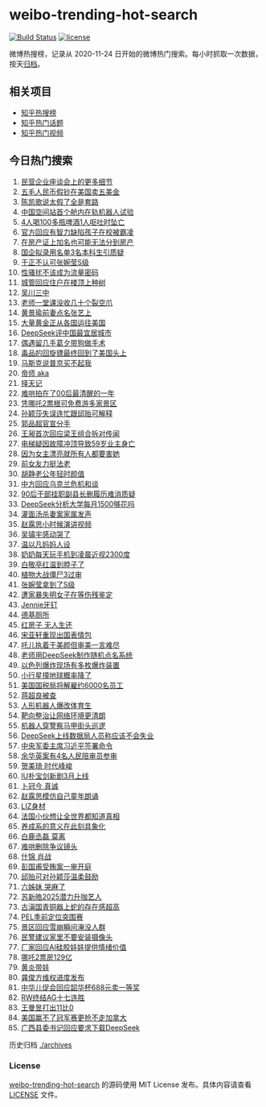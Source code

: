 # weibo-trending-hot-search

[![Build Status](https://github.com/justjavac/weibo-trending-hot-search/workflows/ci/badge.svg?branch=master)](https://github.com/justjavac/weibo-trending-hot-search/actions)
[![license](https://img.shields.io/github/license/justjavac/weibo-trending-hot-search)](https://github.com/justjavac/weibo-trending-hot-search/blob/master/LICENSE)

微博热搜榜，记录从 2020-11-24 日开始的微博热门搜索。每小时抓取一次数据，按天[归档](./archives)。

## 相关项目

- [知乎热搜榜](https://github.com/justjavac/zhihu-trending-top-search)
- [知乎热门话题](https://github.com/justjavac/zhihu-trending-hot-questions)
- [知乎热门视频](https://github.com/justjavac/zhihu-trending-hot-video)

## 今日热门搜索

<!-- BEGIN -->
<!-- 最后更新时间 Sat Feb 22 2025 07:13:35 GMT+0800 (China Standard Time) -->

1. [民营企业座谈会上的更多细节](https://s.weibo.com//weibo?q=%23%E6%B0%91%E8%90%A5%E4%BC%81%E4%B8%9A%E5%BA%A7%E8%B0%88%E4%BC%9A%E4%B8%8A%E7%9A%84%E6%9B%B4%E5%A4%9A%E7%BB%86%E8%8A%82%23&Refer=new_time)
1. [五毛人民币假钞在美国卖五美金](https://s.weibo.com//weibo?q=%23%E4%BA%94%E6%AF%9B%E4%BA%BA%E6%B0%91%E5%B8%81%E5%81%87%E9%92%9E%E5%9C%A8%E7%BE%8E%E5%9B%BD%E5%8D%96%E4%BA%94%E7%BE%8E%E9%87%91%23&t=31&band_rank=1&Refer=top)
1. [陈凯歌说太假了全是套路](https://s.weibo.com//weibo?q=%E9%99%88%E5%87%AF%E6%AD%8C%E8%AF%B4%E5%A4%AA%E5%81%87%E4%BA%86%E5%85%A8%E6%98%AF%E5%A5%97%E8%B7%AF&t=31&band_rank=28&Refer=top)
1. [中国空间站首个舱内在轨机器人试验](https://s.weibo.com//weibo?q=%23%E4%B8%AD%E5%9B%BD%E7%A9%BA%E9%97%B4%E7%AB%99%E9%A6%96%E4%B8%AA%E8%88%B1%E5%86%85%E5%9C%A8%E8%BD%A8%E6%9C%BA%E5%99%A8%E4%BA%BA%E8%AF%95%E9%AA%8C%23&t=31&band_rank=3&Refer=top)
1. [4人喝100多瓶啤酒1人呕吐时坠亡](https://s.weibo.com//weibo?q=%234%E4%BA%BA%E5%96%9D100%E5%A4%9A%E7%93%B6%E5%95%A4%E9%85%921%E4%BA%BA%E5%91%95%E5%90%90%E6%97%B6%E5%9D%A0%E4%BA%A1%23&t=31&band_rank=4&Refer=top)
1. [官方回应有智力缺陷孩子在校被霸凌](https://s.weibo.com//weibo?q=%23%E5%AE%98%E6%96%B9%E5%9B%9E%E5%BA%94%E6%9C%89%E6%99%BA%E5%8A%9B%E7%BC%BA%E9%99%B7%E5%AD%A9%E5%AD%90%E5%9C%A8%E6%A0%A1%E8%A2%AB%E9%9C%B8%E5%87%8C%23&t=31&band_rank=9&Refer=top)
1. [在房产证上加名也可能无法分到房产](https://s.weibo.com//weibo?q=%23%E5%9C%A8%E6%88%BF%E4%BA%A7%E8%AF%81%E4%B8%8A%E5%8A%A0%E5%90%8D%E4%B9%9F%E5%8F%AF%E8%83%BD%E6%97%A0%E6%B3%95%E5%88%86%E5%88%B0%E6%88%BF%E4%BA%A7%23&t=31&band_rank=9&Refer=top)
1. [国企拟录用名单3名本科生引质疑](https://s.weibo.com//weibo?q=%23%E5%9B%BD%E4%BC%81%E6%8B%9F%E5%BD%95%E7%94%A8%E5%90%8D%E5%8D%953%E5%90%8D%E6%9C%AC%E7%A7%91%E7%94%9F%E5%BC%95%E8%B4%A8%E7%96%91%23&t=31&band_rank=6&Refer=top)
1. [于正不认可张婉莹S级](https://s.weibo.com//weibo?q=%23%E4%BA%8E%E6%AD%A3%E4%B8%8D%E8%AE%A4%E5%8F%AF%E5%BC%A0%E5%A9%89%E8%8E%B9S%E7%BA%A7%23&t=31&band_rank=5&Refer=top)
1. [性骚扰不该成为流量密码](https://s.weibo.com//weibo?q=%23%E6%80%A7%E9%AA%9A%E6%89%B0%E4%B8%8D%E8%AF%A5%E6%88%90%E4%B8%BA%E6%B5%81%E9%87%8F%E5%AF%86%E7%A0%81%23&t=31&band_rank=19&Refer=top)
1. [城管回应住户在楼顶上种树](https://s.weibo.com//weibo?q=%23%E5%9F%8E%E7%AE%A1%E5%9B%9E%E5%BA%94%E4%BD%8F%E6%88%B7%E5%9C%A8%E6%A5%BC%E9%A1%B6%E4%B8%8A%E7%A7%8D%E6%A0%91%23&t=31&band_rank=25&Refer=top)
1. [吴川三中](https://s.weibo.com//weibo?q=%E5%90%B4%E5%B7%9D%E4%B8%89%E4%B8%AD&t=31&band_rank=43&Refer=top)
1. [老师一堂课没收几十个裂空爪](https://s.weibo.com//weibo?q=%23%E8%80%81%E5%B8%88%E4%B8%80%E5%A0%82%E8%AF%BE%E6%B2%A1%E6%94%B6%E5%87%A0%E5%8D%81%E4%B8%AA%E8%A3%82%E7%A9%BA%E7%88%AA%23&t=31&band_rank=12&Refer=top)
1. [黄景瑜前妻点名张艺上](https://s.weibo.com//weibo?q=%23%E9%BB%84%E6%99%AF%E7%91%9C%E5%89%8D%E5%A6%BB%E7%82%B9%E5%90%8D%E5%BC%A0%E8%89%BA%E4%B8%8A%23&t=31&band_rank=11&Refer=top)
1. [大量黄金正从各国运往美国](https://s.weibo.com//weibo?q=%23%E5%A4%A7%E9%87%8F%E9%BB%84%E9%87%91%E6%AD%A3%E4%BB%8E%E5%90%84%E5%9B%BD%E8%BF%90%E5%BE%80%E7%BE%8E%E5%9B%BD%23&t=31&band_rank=39&Refer=top)
1. [DeepSeek评中国最宜居城市](https://s.weibo.com//weibo?q=%23DeepSeek%E8%AF%84%E4%B8%AD%E5%9B%BD%E6%9C%80%E5%AE%9C%E5%B1%85%E5%9F%8E%E5%B8%82%23&t=31&band_rank=13&Refer=top)
1. [偶遇留几手葛夕带狗做手术](https://s.weibo.com//weibo?q=%23%E5%81%B6%E9%81%87%E7%95%99%E5%87%A0%E6%89%8B%E8%91%9B%E5%A4%95%E5%B8%A6%E7%8B%97%E5%81%9A%E6%89%8B%E6%9C%AF%23&t=31&band_rank=12&Refer=top)
1. [毒品的回旋镖最终回到了美国头上](https://s.weibo.com//weibo?q=%23%E6%AF%92%E5%93%81%E7%9A%84%E5%9B%9E%E6%97%8B%E9%95%96%E6%9C%80%E7%BB%88%E5%9B%9E%E5%88%B0%E4%BA%86%E7%BE%8E%E5%9B%BD%E5%A4%B4%E4%B8%8A%23&t=31&band_rank=18&Refer=top)
1. [马斯克说普京买不起我](https://s.weibo.com//weibo?q=%23%E9%A9%AC%E6%96%AF%E5%85%8B%E8%AF%B4%E6%99%AE%E4%BA%AC%E4%B9%B0%E4%B8%8D%E8%B5%B7%E6%88%91%23&t=31&band_rank=50&Refer=top)
1. [帝师 aka](https://s.weibo.com//weibo?q=%E5%B8%9D%E5%B8%88%20aka&t=31&band_rank=36&Refer=top)
1. [择天记](https://s.weibo.com//weibo?q=%E6%8B%A9%E5%A4%A9%E8%AE%B0&t=31&band_rank=2&Refer=top)
1. [难哄拍在了00后最清醒的一年](https://s.weibo.com//weibo?q=%E9%9A%BE%E5%93%84%E6%8B%8D%E5%9C%A8%E4%BA%8600%E5%90%8E%E6%9C%80%E6%B8%85%E9%86%92%E7%9A%84%E4%B8%80%E5%B9%B4&t=31&band_rank=21&Refer=top)
1. [凭哪吒2票根可免费游多家景区](https://s.weibo.com//weibo?q=%23%E5%87%AD%E5%93%AA%E5%90%922%E7%A5%A8%E6%A0%B9%E5%8F%AF%E5%85%8D%E8%B4%B9%E6%B8%B8%E5%A4%9A%E5%AE%B6%E6%99%AF%E5%8C%BA%23&t=31&band_rank=22&Refer=top)
1. [孙颖莎失误连忙跟邱贻可解释](https://s.weibo.com//weibo?q=%23%E5%AD%99%E9%A2%96%E8%8E%8E%E5%A4%B1%E8%AF%AF%E8%BF%9E%E5%BF%99%E8%B7%9F%E9%82%B1%E8%B4%BB%E5%8F%AF%E8%A7%A3%E9%87%8A%23&t=31&band_rank=32&Refer=top)
1. [郭品超官宣分手](https://s.weibo.com//weibo?q=%23%E9%83%AD%E5%93%81%E8%B6%85%E5%AE%98%E5%AE%A3%E5%88%86%E6%89%8B%23&t=31&band_rank=25&Refer=top)
1. [王昶首次回应梁王组合拆对传闻](https://s.weibo.com//weibo?q=%23%E7%8E%8B%E6%98%B6%E9%A6%96%E6%AC%A1%E5%9B%9E%E5%BA%94%E6%A2%81%E7%8E%8B%E7%BB%84%E5%90%88%E6%8B%86%E5%AF%B9%E4%BC%A0%E9%97%BB%23&t=31&band_rank=25&Refer=top)
1. [电梯疑因故障冲顶导致59岁业主身亡](https://s.weibo.com//weibo?q=%23%E7%94%B5%E6%A2%AF%E7%96%91%E5%9B%A0%E6%95%85%E9%9A%9C%E5%86%B2%E9%A1%B6%E5%AF%BC%E8%87%B459%E5%B2%81%E4%B8%9A%E4%B8%BB%E8%BA%AB%E4%BA%A1%23&t=31&band_rank=31&Refer=top)
1. [因为女主漂亮就所有人都要害她](https://s.weibo.com//weibo?q=%E5%9B%A0%E4%B8%BA%E5%A5%B3%E4%B8%BB%E6%BC%82%E4%BA%AE%E5%B0%B1%E6%89%80%E6%9C%89%E4%BA%BA%E9%83%BD%E8%A6%81%E5%AE%B3%E5%A5%B9&t=31&band_rank=7&Refer=top)
1. [前女友力挺法老](https://s.weibo.com//weibo?q=%23%E5%89%8D%E5%A5%B3%E5%8F%8B%E5%8A%9B%E6%8C%BA%E6%B3%95%E8%80%81%23&t=31&band_rank=27&Refer=top)
1. [胡静老公年轻时颜值](https://s.weibo.com//weibo?q=%23%E8%83%A1%E9%9D%99%E8%80%81%E5%85%AC%E5%B9%B4%E8%BD%BB%E6%97%B6%E9%A2%9C%E5%80%BC%23&t=31&band_rank=30&Refer=top)
1. [中方回应乌克兰危机和谈](https://s.weibo.com//weibo?q=%23%E4%B8%AD%E6%96%B9%E5%9B%9E%E5%BA%94%E4%B9%8C%E5%85%8B%E5%85%B0%E5%8D%B1%E6%9C%BA%E5%92%8C%E8%B0%88%23&t=31&band_rank=10&Refer=top)
1. [90后干部挂职副县长删履历难消质疑](https://s.weibo.com//weibo?q=%2390%E5%90%8E%E5%B9%B2%E9%83%A8%E6%8C%82%E8%81%8C%E5%89%AF%E5%8E%BF%E9%95%BF%E5%88%A0%E5%B1%A5%E5%8E%86%E9%9A%BE%E6%B6%88%E8%B4%A8%E7%96%91%23&t=31&band_rank=33&Refer=top)
1. [DeepSeek分析大学每月1500够花吗](https://s.weibo.com//weibo?q=%23DeepSeek%E5%88%86%E6%9E%90%E5%A4%A7%E5%AD%A6%E6%AF%8F%E6%9C%881500%E5%A4%9F%E8%8A%B1%E5%90%97%23&t=31&band_rank=32&Refer=top)
1. [灌面汤杀妻案家属发声](https://s.weibo.com//weibo?q=%23%E7%81%8C%E9%9D%A2%E6%B1%A4%E6%9D%80%E5%A6%BB%E6%A1%88%E5%AE%B6%E5%B1%9E%E5%8F%91%E5%A3%B0%23&t=31&band_rank=35&Refer=top)
1. [赵露思小时候演讲视频](https://s.weibo.com//weibo?q=%23%E8%B5%B5%E9%9C%B2%E6%80%9D%E5%B0%8F%E6%97%B6%E5%80%99%E6%BC%94%E8%AE%B2%E8%A7%86%E9%A2%91%23&t=31&band_rank=34&Refer=top)
1. [吴镇宇感动哭了](https://s.weibo.com//weibo?q=%E5%90%B4%E9%95%87%E5%AE%87%E6%84%9F%E5%8A%A8%E5%93%AD%E4%BA%86&t=31&band_rank=23&Refer=top)
1. [温以凡妈妈人设](https://s.weibo.com//weibo?q=%23%E6%B8%A9%E4%BB%A5%E5%87%A1%E5%A6%88%E5%A6%88%E4%BA%BA%E8%AE%BE%23&t=31&band_rank=43&Refer=top)
1. [奶奶每天玩手机到凌晨近视2300度](https://s.weibo.com//weibo?q=%23%E5%A5%B6%E5%A5%B6%E6%AF%8F%E5%A4%A9%E7%8E%A9%E6%89%8B%E6%9C%BA%E5%88%B0%E5%87%8C%E6%99%A8%E8%BF%91%E8%A7%862300%E5%BA%A6%23&t=31&band_rank=16&Refer=top)
1. [白敬亭红温到脖子了](https://s.weibo.com//weibo?q=%E7%99%BD%E6%95%AC%E4%BA%AD%E7%BA%A2%E6%B8%A9%E5%88%B0%E8%84%96%E5%AD%90%E4%BA%86&t=31&band_rank=15&Refer=top)
1. [植物大战僵尸3过审](https://s.weibo.com//weibo?q=%23%E6%A4%8D%E7%89%A9%E5%A4%A7%E6%88%98%E5%83%B5%E5%B0%B83%E8%BF%87%E5%AE%A1%23&t=31&band_rank=38&Refer=top)
1. [张婉莹拿到了S级](https://s.weibo.com//weibo?q=%23%E5%BC%A0%E5%A9%89%E8%8E%B9%E6%8B%BF%E5%88%B0%E4%BA%86S%E7%BA%A7%23&t=31&band_rank=17&Refer=top)
1. [遭家暴失明女子在等伤残鉴定](https://s.weibo.com//weibo?q=%23%E9%81%AD%E5%AE%B6%E6%9A%B4%E5%A4%B1%E6%98%8E%E5%A5%B3%E5%AD%90%E5%9C%A8%E7%AD%89%E4%BC%A4%E6%AE%8B%E9%89%B4%E5%AE%9A%23&t=31&band_rank=34&Refer=top)
1. [Jennie牙钉](https://s.weibo.com//weibo?q=%23Jennie%E7%89%99%E9%92%89%23&t=31&band_rank=14&Refer=top)
1. [德基厕所](https://s.weibo.com//weibo?q=%E5%BE%B7%E5%9F%BA%E5%8E%95%E6%89%80&t=31&band_rank=41&Refer=top)
1. [红房子 无人生还](https://s.weibo.com//weibo?q=%E7%BA%A2%E6%88%BF%E5%AD%90%20%E6%97%A0%E4%BA%BA%E7%94%9F%E8%BF%98&t=31&band_rank=27&Refer=top)
1. [宋亚轩重现出国表情包](https://s.weibo.com//weibo?q=%23%E5%AE%8B%E4%BA%9A%E8%BD%A9%E9%87%8D%E7%8E%B0%E5%87%BA%E5%9B%BD%E8%A1%A8%E6%83%85%E5%8C%85%23&t=31&band_rank=8&Refer=top)
1. [吒儿执着于美颜但审美一言难尽](https://s.weibo.com//weibo?q=%23%E5%90%92%E5%84%BF%E6%89%A7%E7%9D%80%E4%BA%8E%E7%BE%8E%E9%A2%9C%E4%BD%86%E5%AE%A1%E7%BE%8E%E4%B8%80%E8%A8%80%E9%9A%BE%E5%B0%BD%23&t=31&band_rank=46&Refer=top)
1. [老师用DeepSeek制作随机点名系统](https://s.weibo.com//weibo?q=%23%E8%80%81%E5%B8%88%E7%94%A8DeepSeek%E5%88%B6%E4%BD%9C%E9%9A%8F%E6%9C%BA%E7%82%B9%E5%90%8D%E7%B3%BB%E7%BB%9F%23&t=31&band_rank=30&Refer=top)
1. [以色列爆炸现场有多枚爆炸装置](https://s.weibo.com//weibo?q=%23%E4%BB%A5%E8%89%B2%E5%88%97%E7%88%86%E7%82%B8%E7%8E%B0%E5%9C%BA%E6%9C%89%E5%A4%9A%E6%9E%9A%E7%88%86%E7%82%B8%E8%A3%85%E7%BD%AE%23&t=31&band_rank=16&Refer=top)
1. [小行星撞地球概率降了](https://s.weibo.com//weibo?q=%23%E5%B0%8F%E8%A1%8C%E6%98%9F%E6%92%9E%E5%9C%B0%E7%90%83%E6%A6%82%E7%8E%87%E9%99%8D%E4%BA%86%23&t=31&band_rank=37&Refer=top)
1. [美国国税局将解雇约6000名员工](https://s.weibo.com//weibo?q=%23%E7%BE%8E%E5%9B%BD%E5%9B%BD%E7%A8%8E%E5%B1%80%E5%B0%86%E8%A7%A3%E9%9B%87%E7%BA%A66000%E5%90%8D%E5%91%98%E5%B7%A5%23&t=31&band_rank=34&Refer=top)
1. [蒋超良被查](https://s.weibo.com//weibo?q=%23%E8%92%8B%E8%B6%85%E8%89%AF%E8%A2%AB%E6%9F%A5%23&t=31&band_rank=48&Refer=top)
1. [人形机器人爆改体育生](https://s.weibo.com//weibo?q=%23%E4%BA%BA%E5%BD%A2%E6%9C%BA%E5%99%A8%E4%BA%BA%E7%88%86%E6%94%B9%E4%BD%93%E8%82%B2%E7%94%9F%23&t=31&band_rank=41&Refer=top)
1. [靶向整治让网络环境更清朗](https://s.weibo.com//weibo?q=%23%E9%9D%B6%E5%90%91%E6%95%B4%E6%B2%BB%E8%AE%A9%E7%BD%91%E7%BB%9C%E7%8E%AF%E5%A2%83%E6%9B%B4%E6%B8%85%E6%9C%97%23&t=31&band_rank=30&Refer=top)
1. [机器人穿警察马甲街头巡逻](https://s.weibo.com//weibo?q=%23%E6%9C%BA%E5%99%A8%E4%BA%BA%E7%A9%BF%E8%AD%A6%E5%AF%9F%E9%A9%AC%E7%94%B2%E8%A1%97%E5%A4%B4%E5%B7%A1%E9%80%BB%23&t=31&band_rank=28&Refer=top)
1. [DeepSeek上线数据局人员称应该不会失业](https://s.weibo.com//weibo?q=%23DeepSeek%E4%B8%8A%E7%BA%BF%E6%95%B0%E6%8D%AE%E5%B1%80%E4%BA%BA%E5%91%98%E7%A7%B0%E5%BA%94%E8%AF%A5%E4%B8%8D%E4%BC%9A%E5%A4%B1%E4%B8%9A%23&t=31&band_rank=6&Refer=top)
1. [中央军委主席习近平签署命令](https://s.weibo.com//weibo?q=%23%E4%B8%AD%E5%A4%AE%E5%86%9B%E5%A7%94%E4%B8%BB%E5%B8%AD%E4%B9%A0%E8%BF%91%E5%B9%B3%E7%AD%BE%E7%BD%B2%E5%91%BD%E4%BB%A4%23&Refer=new_time)
1. [余华英案有4名人民陪审员参审](https://s.weibo.com//weibo?q=%23%E4%BD%99%E5%8D%8E%E8%8B%B1%E6%A1%88%E6%9C%894%E5%90%8D%E4%BA%BA%E6%B0%91%E9%99%AA%E5%AE%A1%E5%91%98%E5%8F%82%E5%AE%A1%23&t=31&band_rank=39&Refer=top)
1. [贺美琦 时代峰峻](https://s.weibo.com//weibo?q=%E8%B4%BA%E7%BE%8E%E7%90%A6%20%E6%97%B6%E4%BB%A3%E5%B3%B0%E5%B3%BB&t=31&band_rank=26&Refer=top)
1. [IU朴宝剑新剧3月上线](https://s.weibo.com//weibo?q=%23IU%E6%9C%B4%E5%AE%9D%E5%89%91%E6%96%B0%E5%89%A73%E6%9C%88%E4%B8%8A%E7%BA%BF%23&t=31&band_rank=20&Refer=top)
1. [卜冠今 真诚](https://s.weibo.com//weibo?q=%E5%8D%9C%E5%86%A0%E4%BB%8A%20%E7%9C%9F%E8%AF%9A&t=31&band_rank=38&Refer=top)
1. [赵露思模仿自己童年朗诵](https://s.weibo.com//weibo?q=%23%E8%B5%B5%E9%9C%B2%E6%80%9D%E6%A8%A1%E4%BB%BF%E8%87%AA%E5%B7%B1%E7%AB%A5%E5%B9%B4%E6%9C%97%E8%AF%B5%23&t=31&band_rank=15&Refer=top)
1. [LIZ身材](https://s.weibo.com//weibo?q=LIZ%E8%BA%AB%E6%9D%90&t=31&band_rank=50&Refer=top)
1. [法国小伙想让全世界都知道真相](https://s.weibo.com//weibo?q=%23%E6%B3%95%E5%9B%BD%E5%B0%8F%E4%BC%99%E6%83%B3%E8%AE%A9%E5%85%A8%E4%B8%96%E7%95%8C%E9%83%BD%E7%9F%A5%E9%81%93%E7%9C%9F%E7%9B%B8%23&t=31&band_rank=31&Refer=top)
1. [养成系的意义在此刻具象化](https://s.weibo.com//weibo?q=%E5%85%BB%E6%88%90%E7%B3%BB%E7%9A%84%E6%84%8F%E4%B9%89%E5%9C%A8%E6%AD%A4%E5%88%BB%E5%85%B7%E8%B1%A1%E5%8C%96&t=31&band_rank=46&Refer=top)
1. [白鹿丞磊 莫离](https://s.weibo.com//weibo?q=%E7%99%BD%E9%B9%BF%E4%B8%9E%E7%A3%8A%20%E8%8E%AB%E7%A6%BB&t=31&band_rank=42&Refer=top)
1. [难哄删除争议镜头](https://s.weibo.com//weibo?q=%E9%9A%BE%E5%93%84%E5%88%A0%E9%99%A4%E4%BA%89%E8%AE%AE%E9%95%9C%E5%A4%B4&t=31&band_rank=41&Refer=top)
1. [什锦 肖战](https://s.weibo.com//weibo?q=%E4%BB%80%E9%94%A6%20%E8%82%96%E6%88%98&t=31&band_rank=32&Refer=top)
1. [彭国甫受贿案一审开庭](https://s.weibo.com//weibo?q=%23%E5%BD%AD%E5%9B%BD%E7%94%AB%E5%8F%97%E8%B4%BF%E6%A1%88%E4%B8%80%E5%AE%A1%E5%BC%80%E5%BA%AD%23&t=31&band_rank=38&Refer=top)
1. [邱贻可对孙颖莎温柔鼓励](https://s.weibo.com//weibo?q=%23%E9%82%B1%E8%B4%BB%E5%8F%AF%E5%AF%B9%E5%AD%99%E9%A2%96%E8%8E%8E%E6%B8%A9%E6%9F%94%E9%BC%93%E5%8A%B1%23&t=31&band_rank=43&Refer=top)
1. [六姊妹 哭麻了](https://s.weibo.com//weibo?q=%E5%85%AD%E5%A7%8A%E5%A6%B9%20%E5%93%AD%E9%BA%BB%E4%BA%86&t=31&band_rank=44&Refer=top)
1. [苏新皓2025潜力升咖艺人](https://s.weibo.com//weibo?q=%23%E8%8B%8F%E6%96%B0%E7%9A%932025%E6%BD%9C%E5%8A%9B%E5%8D%87%E5%92%96%E8%89%BA%E4%BA%BA%23&t=31&band_rank=50&Refer=top)
1. [古滇国青铜器上蛇的存在感超高](https://s.weibo.com//weibo?q=%23%E5%8F%A4%E6%BB%87%E5%9B%BD%E9%9D%92%E9%93%9C%E5%99%A8%E4%B8%8A%E8%9B%87%E7%9A%84%E5%AD%98%E5%9C%A8%E6%84%9F%E8%B6%85%E9%AB%98%23&t=31&band_rank=21&Refer=top)
1. [PEL季前定位突围赛](https://s.weibo.com//weibo?q=%23PEL%E5%AD%A3%E5%89%8D%E5%AE%9A%E4%BD%8D%E7%AA%81%E5%9B%B4%E8%B5%9B%23&t=31&band_rank=25&Refer=top)
1. [景区回应雪崩瞬间淹没人群](https://s.weibo.com//weibo?q=%23%E6%99%AF%E5%8C%BA%E5%9B%9E%E5%BA%94%E9%9B%AA%E5%B4%A9%E7%9E%AC%E9%97%B4%E6%B7%B9%E6%B2%A1%E4%BA%BA%E7%BE%A4%23&t=31&band_rank=29&Refer=top)
1. [民警建议家里不要安装摄像头](https://s.weibo.com//weibo?q=%23%E6%B0%91%E8%AD%A6%E5%BB%BA%E8%AE%AE%E5%AE%B6%E9%87%8C%E4%B8%8D%E8%A6%81%E5%AE%89%E8%A3%85%E6%91%84%E5%83%8F%E5%A4%B4%23&t=31&band_rank=35&Refer=top)
1. [厂家回应AI硅胶娃娃提供情绪价值](https://s.weibo.com//weibo?q=%23%E5%8E%82%E5%AE%B6%E5%9B%9E%E5%BA%94AI%E7%A1%85%E8%83%B6%E5%A8%83%E5%A8%83%E6%8F%90%E4%BE%9B%E6%83%85%E7%BB%AA%E4%BB%B7%E5%80%BC%23&t=31&band_rank=10&Refer=top)
1. [哪吒2票房129亿](https://s.weibo.com//weibo?q=%23%E5%93%AA%E5%90%922%E7%A5%A8%E6%88%BF129%E4%BA%BF%23&t=31&band_rank=24&Refer=top)
1. [黄炎带娃](https://s.weibo.com//weibo?q=%E9%BB%84%E7%82%8E%E5%B8%A6%E5%A8%83&t=31&band_rank=45&Refer=top)
1. [龚俊方维权进度发布](https://s.weibo.com//weibo?q=%23%E9%BE%9A%E4%BF%8A%E6%96%B9%E7%BB%B4%E6%9D%83%E8%BF%9B%E5%BA%A6%E5%8F%91%E5%B8%83%23&t=31&band_rank=19&Refer=top)
1. [中华儿促会回应韶华杯688元卖一等奖](https://s.weibo.com//weibo?q=%23%E4%B8%AD%E5%8D%8E%E5%84%BF%E4%BF%83%E4%BC%9A%E5%9B%9E%E5%BA%94%E9%9F%B6%E5%8D%8E%E6%9D%AF688%E5%85%83%E5%8D%96%E4%B8%80%E7%AD%89%E5%A5%96%23&t=31&band_rank=20&Refer=top)
1. [RW终结AG十七连胜](https://s.weibo.com//weibo?q=%23RW%E7%BB%88%E7%BB%93AG%E5%8D%81%E4%B8%83%E8%BF%9E%E8%83%9C%23&t=31&band_rank=29&Refer=top)
1. [王曼昱打出11比0](https://s.weibo.com//weibo?q=%23%E7%8E%8B%E6%9B%BC%E6%98%B1%E6%89%93%E5%87%BA11%E6%AF%940%23&t=31&band_rank=40&Refer=top)
1. [美国赢不了冠军赛更抢不走加拿大](https://s.weibo.com//weibo?q=%23%E7%BE%8E%E5%9B%BD%E8%B5%A2%E4%B8%8D%E4%BA%86%E5%86%A0%E5%86%9B%E8%B5%9B%E6%9B%B4%E6%8A%A2%E4%B8%8D%E8%B5%B0%E5%8A%A0%E6%8B%BF%E5%A4%A7%23&t=31&band_rank=47&Refer=top)
1. [广西县委书记回应要求下载DeepSeek](https://s.weibo.com//weibo?q=%23%E5%B9%BF%E8%A5%BF%E5%8E%BF%E5%A7%94%E4%B9%A6%E8%AE%B0%E5%9B%9E%E5%BA%94%E8%A6%81%E6%B1%82%E4%B8%8B%E8%BD%BDDeepSeek%23&t=31&band_rank=49&Refer=top)

<!-- END -->

历史归档 [./archives](./archives)

### License

[weibo-trending-hot-search](https://github.com/justjavac/weibo-trending-hot-search) 的源码使用 MIT License
发布。具体内容请查看 [LICENSE](./LICENSE) 文件。
